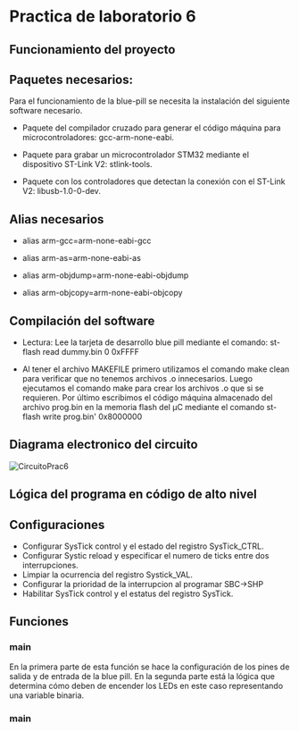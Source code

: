 # Practica de laboratorio 6

## Funcionamiento del proyecto


## Paquetes necesarios:
Para el funcionamiento de la blue-pill se necesita la instalación del siguiente software necesario.

* Paquete del compilador cruzado para generar el código máquina para microcontroladores: gcc-arm-none-eabi. 

* Paquete para grabar un microcontrolador STM32 mediante el dispositivo ST-Link V2: stlink-tools. 

* Paquete con los controladores que detectan la conexión con el ST-Link V2: libusb-1.0-0-dev.

## Alias necesarios
* alias arm-gcc=arm-none-eabi-gcc

* alias arm-as=arm-none-eabi-as

* alias arm-objdump=arm-none-eabi-objdump

* alias arm-objcopy=arm-none-eabi-objcopy
## Compilación del software

* Lectura: Lee la tarjeta de desarrollo blue pill mediante el comando: st-flash read dummy.bin 0 0xFFFF

* Al tener el archivo MAKEFILE primero utilizamos el comando make clean para verificar que no tenemos archivos .o innecesarios. Luego ejecutamos el comando make para crear los archivos .o que si se requieren. Por último escribimos el código máquina almacenado del archivo prog.bin en la memoria flash del µC mediante el comando st-flash write prog.bin' 0x8000000

## Diagrama electronico del circuito

![CircuitoPrac6](https://github.com/BrendaAbigailVC/Practica4/assets/109320578/57d957ac-4e26-408e-858b-940d2ad60bf6)



## Lógica del programa en código de alto nivel 

## Configuraciones
* Configurar SysTick control y el estado del registro SysTick_CTRL.
* Configurar Systic reload y especificar el numero de ticks entre dos interrupciones.
* Limpiar la ocurrencia del registro Systick_VAL.
* Configurar la prioridad de la interrupcion al programar SBC->SHP
* Habilitar SysTick control y el estatus del registro SysTick.
## Funciones
### main

En la primera parte de esta función se hace la configuración de los pines de salida y de entrada de la blue pill. 
En la segunda parte está la lógica que determina cómo deben de encender los LEDs en este caso representando una variable binaria.

### main
